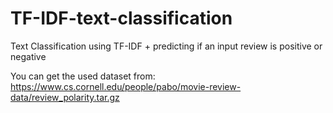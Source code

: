 # TF-IDF-text-classification
Text Classification using TF-IDF + predicting if an input review is positive or negative

You can get the used dataset from: https://www.cs.cornell.edu/people/pabo/movie-review-data/review_polarity.tar.gz
